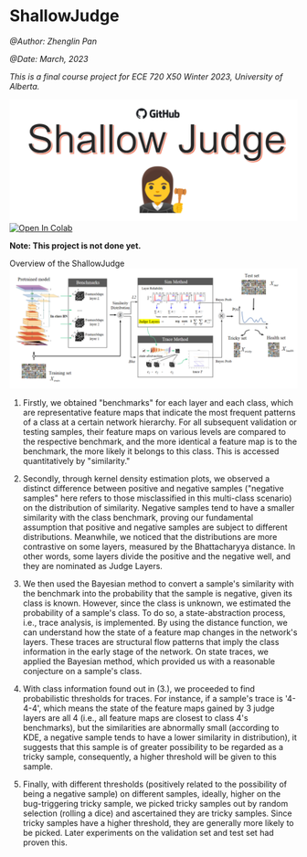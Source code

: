 # ShallowJudge
*@Author: Zhenglin Pan*

*@Date: March, 2023*

*This is a final course project for ECE 720 X50 Winter 2023, University of Alberta.*

![ShallowJudge](https://github.com/ZhenglinPan/ShallowJudge/blob/main/others/Cover_ShallowJudge.jpg)
<a target="_blank" href="https://colab.research.google.com/github/ZhenglinPan/ShallowJudge/blob/main/src/main.ipynb">
  <img src="https://colab.research.google.com/assets/colab-badge.svg" alt="Open In Colab"/>
</a>

**Note: This project is not done yet.**



Overview of the ShallowJudge
![ShallowJudge](https://github.com/ZhenglinPan/ShallowJudge/blob/main/others/Structure.png)

1. Firstly, we obtained "benchmarks" for each layer and each class, which are representative feature maps that indicate the most frequent patterns of a class at a certain network hierarchy. For all subsequent validation or testing samples, their feature maps on various levels are compared to the respective benchmark, and the more identical a feature map is to the benchmark, the more likely it belongs to this class. This is accessed quantitatively by "similarity."

2. Secondly, through kernel density estimation plots, we observed a distinct difference between positive and negative samples ("negative samples" here refers to those misclassified in this multi-class scenario) on the distribution of similarity. Negative samples tend to have a smaller similarity with the class benchmark, proving our fundamental assumption that positive and negative samples are subject to different distributions. Meanwhile, we noticed that the distributions are more contrastive on some layers, measured by the Bhattacharyya distance. In other words, some layers divide the positive and the negative well, and they are nominated as Judge Layers.

3. We then used the Bayesian method to convert a sample's similarity with the benchmark into the probability that the sample is negative, given its class is known. However, since the class is unknown, we estimated the probability of a sample's class. To do so, a state-abstraction process, i.e., trace analysis, is implemented. By using the distance function, we can understand how the state of a feature map changes in the network's layers. These traces are structural flow patterns that imply the class information in the early stage of the network. On state traces, we applied the Bayesian method, which provided us with a reasonable conjecture on a sample's class.

4. With class information found out in (3.), we proceeded to find probabilistic thresholds for traces. For instance, if a sample's trace is '4-4-4', which means the state of the feature maps gained by 3 judge layers are all 4 (i.e., all feature maps are closest to class 4's benchmarks), but the similarities are abnormally small (according to KDE, a negative sample tends to have a lower similarity in distribution), it suggests that this sample is of greater possibility to be regarded as a tricky sample, consequently, a higher threshold will be given to this sample.

5. Finally, with different thresholds (positively related to the possibility of being a negative sample) on different samples, ideally, higher on the bug-triggering tricky sample, we picked tricky samples out by random selection (rolling a dice) and ascertained they are tricky samples. Since tricky samples have a higher threshold, they are generally more likely to be picked. Later experiments on the validation set and test set had proven this.

